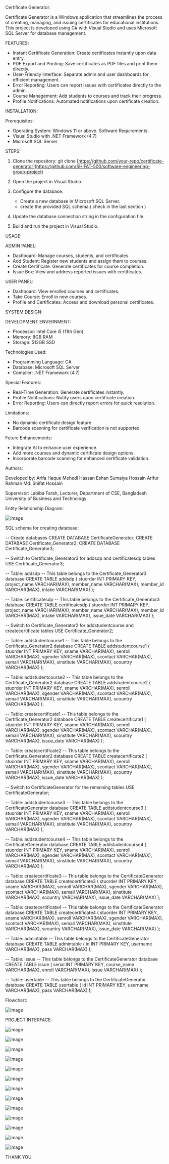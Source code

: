Certificate Generator:

Certificate Generator is a Windows application that streamlines the process of creating, 
managing, and issuing certificates for educational institutions. This project is developed 
using C# with Visual Studio and uses Microsoft SQL Server for database management.

FEATURES:

* Instant Certificate Generation: Create certificates instantly upon data entry.
* PDF Export and Printing:  Save certificates as PDF files and print them directly.
* User-Friendly Interface: Separate admin and user dashboards for efficient management.
* Error Reporting: Users can report issues with certificates directly to the admin.
* Course Management: Add students to courses and track their progress.
* Profile Notifications: Automated notifications upon certificate creation.


INSTALLATION:

Prerequisites:
* Operating System: Windows 11 or above.
Software Requirements:
* Visual Studio with .NET Framework (4.7)
* Microsoft SQL Server
  
STEPS:

1. Clone the repository:   git clone [https://github.com/your-repo/certificate-generator](https://github.com/SHIFAT-500/software-engineering-group-project)
2. Open the project in Visual Studio.
  
3. Configure the database:
     * Create a new database in Microsoft SQL Server.
     * create the provided SQL schema.( check in the last section )
       
4. Update the database connection string in the configuration file.
5. Build and run the project in Visual Studio.

USAGE:

ADMIN PANEL:
* Dashboard: Manage courses, students, and certificates.
* Add Student: Register new students and assign them to courses.
* Create Certificate: Generate certificates for course completion.
* Issue Box: View and address reported issues with certificates.
  
USER PANEL:
* Dashboard: View enrolled courses and certificates.
* Take Course: Enroll in new courses.
* Profile and Certificates: Access and download personal certificates.
  
SYSTEM DESIGN:

DEVELOPMENT ENVERNMENT:
* Processor: Intel Core i5 (11th Gen)
* Memory: 8GB RAM
* Storage: 512GB SSD
  
Technologies Used:
* Programming Language: C#
* Database: Microsoft SQL Server
* Compiler: .NET Framework (4.7)
  
Special Features:
* Real-Time Generation: Generate certificates instantly.
* Profile Notifications: Notify users upon certificate creation.
* Error Reporting: Users can directly report errors for quick resolution.
  
Limitations:
* No dynamic certificate design feature.
* Barcode scanning for certificate verification is not supported.
  
Future Enhancements:
* Integrate AI to enhance user experience.
* Add more courses and dynamic certificate design options.
* Incorporate barcode scanning for enhanced certificate validation.
  
Authors:

Developed by:
Arifa Haque
Mehedi Hassan Eshan
Sumaiya Hossain
Arifur Rahman
Md. Shifat Hossain

Supervisor: Labiba Farah, Lecturer, Department of CSE, Bangladesh University of Business and Technology


Entity Relationship Diagram:

![image](https://github.com/user-attachments/assets/acb6687a-2b1a-4528-972b-00b86f0982aa)

SQL schema for creating database:

-- Create databases
CREATE DATABASE CertificateGenerator;
CREATE DATABASE Certificate_Generator2;
CREATE DATABASE Certificate_Generator3;

-- Switch to Certificate_Generator3 for addsdp and certificatesdp tables
USE Certificate_Generator3;

-- Table: addsdp
-- This table belongs to the Certificate_Generator3 database
CREATE TABLE addsdp (
    stuorder INT PRIMARY KEY,
    project_name VARCHAR(MAX),
    member_name VARCHAR(MAX),
    member_id VARCHAR(MAX),
    intake VARCHAR(MAX)
);

-- Table: certificatesdp
-- This table belongs to the Certificate_Generator3 database
CREATE TABLE certificatesdp (
    stuorder INT PRIMARY KEY,
    project_name VARCHAR(MAX),
    member_name VARCHAR(MAX),
    member_id VARCHAR(MAX),
    intake VARCHAR(MAX),
    issue_date VARCHAR(MAX)
);

-- Switch to Certificate_Generator2 for addstudentcourse and createcertificate tables
USE Certificate_Generator2;

-- Table: addstudentcourse1
-- This table belongs to the Certificate_Generator2 database
CREATE TABLE addstudentcourse1 (
    stuorder INT PRIMARY KEY,
    sname VARCHAR(MAX),
    senroll VARCHAR(MAX),
    sgender VARCHAR(MAX),
    scontact VARCHAR(MAX),
    semail VARCHAR(MAX),
    sinstitute VARCHAR(MAX),
    scountry VARCHAR(MAX)
);

-- Table: addstudentcourse2
-- This table belongs to the Certificate_Generator2 database
CREATE TABLE addstudentcourse2 (
    stuorder INT PRIMARY KEY,
    sname VARCHAR(MAX),
    senroll VARCHAR(MAX),
    sgender VARCHAR(MAX),
    scontact VARCHAR(MAX),
    semail VARCHAR(MAX),
    sinstitute VARCHAR(MAX),
    scountry VARCHAR(MAX)
);

-- Table: createcertificate1
-- This table belongs to the Certificate_Generator2 database
CREATE TABLE createcertificate1 (
    stuorder INT PRIMARY KEY,
    sname VARCHAR(MAX),
    senroll VARCHAR(MAX),
    sgender VARCHAR(MAX),
    scontact VARCHAR(MAX),
    semail VARCHAR(MAX),
    sinstitute VARCHAR(MAX),
    scountry VARCHAR(MAX),
    issue_date VARCHAR(MAX)
);

-- Table: createcertificate2
-- This table belongs to the Certificate_Generator2 database
CREATE TABLE createcertificate2 (
    stuorder INT PRIMARY KEY,
    sname VARCHAR(MAX),
    senroll VARCHAR(MAX),
    sgender VARCHAR(MAX),
    scontact VARCHAR(MAX),
    semail VARCHAR(MAX),
    sinstitute VARCHAR(MAX),
    scountry VARCHAR(MAX),
    issue_date VARCHAR(MAX)
);

-- Switch to CertificateGenerator for the remaining tables
USE CertificateGenerator;

-- Table: addstudentcourse3
-- This table belongs to the CertificateGenerator database
CREATE TABLE addstudentcourse3 (
    stuorder INT PRIMARY KEY,
    sname VARCHAR(MAX),
    senroll VARCHAR(MAX),
    sgender VARCHAR(MAX),
    scontact VARCHAR(MAX),
    semail VARCHAR(MAX),
    sinstitute VARCHAR(MAX),
    scountry VARCHAR(MAX)
);

-- Table: addstudentcourse4
-- This table belongs to the CertificateGenerator database
CREATE TABLE addstudentcourse4 (
    stuorder INT PRIMARY KEY,
    sname VARCHAR(MAX),
    senroll VARCHAR(MAX),
    sgender VARCHAR(MAX),
    scontact VARCHAR(MAX),
    semail VARCHAR(MAX),
    sinstitute VARCHAR(MAX),
    scountry VARCHAR(MAX)
);

-- Table: createcertificate3
-- This table belongs to the CertificateGenerator database
CREATE TABLE createcertificate3 (
    stuorder INT PRIMARY KEY,
    sname VARCHAR(MAX),
    senroll VARCHAR(MAX),
    sgender VARCHAR(MAX),
    scontact VARCHAR(MAX),
    semail VARCHAR(MAX),
    sinstitute VARCHAR(MAX),
    scountry VARCHAR(MAX),
    issue_date VARCHAR(MAX)
);

-- Table: createcertificate4
-- This table belongs to the CertificateGenerator database
CREATE TABLE createcertificate4 (
    stuorder INT PRIMARY KEY,
    sname VARCHAR(MAX),
    senroll VARCHAR(MAX),
    sgender VARCHAR(MAX),
    scontact VARCHAR(MAX),
    semail VARCHAR(MAX),
    sinstitute VARCHAR(MAX),
    scountry VARCHAR(MAX),
    issue_date VARCHAR(MAX)
);

-- Table: admintable
-- This table belongs to the CertificateGenerator database
CREATE TABLE admintable (
    id INT PRIMARY KEY,
    username VARCHAR(MAX),
    pass VARCHAR(MAX)
);

-- Table: issue
-- This table belongs to the CertificateGenerator database
CREATE TABLE issue (
    serial INT PRIMARY KEY,
    course_name VARCHAR(MAX),
    enroll VARCHAR(MAX),
    issue VARCHAR(MAX)
);

-- Table: usertable
-- This table belongs to the CertificateGenerator database
CREATE TABLE usertable (
    id INT PRIMARY KEY,
    username VARCHAR(MAX),
    pass VARCHAR(MAX)
);


Flowchart:

![image](https://github.com/user-attachments/assets/e5311f83-a37a-474a-b47f-0ff7ca995a8d)


PROJECT INTERFACE:

![image](https://github.com/user-attachments/assets/d8f5f6de-19f2-4041-b762-463262d8efb8)

![image](https://github.com/user-attachments/assets/64991c12-b04b-4e60-be91-d4ce57e0e7f1)

![image](https://github.com/user-attachments/assets/ec99eb24-7b57-44f3-a1b8-5dc7d321eb3d)

![image](https://github.com/user-attachments/assets/e8ced235-7951-45e0-984e-f720a44c73bb)

![image](https://github.com/user-attachments/assets/ca23db1c-d02b-4876-80e9-ecdc518815ab)

![image](https://github.com/user-attachments/assets/5dcbf336-1e6a-4e4c-b028-52ff0be28789)

![image](https://github.com/user-attachments/assets/df2b88e8-30d6-4700-98d9-15b2257fb097)

![image](https://github.com/user-attachments/assets/819fb269-e253-4d11-99ce-74382493d0e4)

![image](https://github.com/user-attachments/assets/ae5e5a86-dbc3-4e86-b626-e98b902ca80d)

![image](https://github.com/user-attachments/assets/92694576-1425-4457-a2b9-1cc4cfdfcf9e)

![image](https://github.com/user-attachments/assets/acbe9e71-a4a7-4ee2-8847-68cd13cef188)

![image](https://github.com/user-attachments/assets/e529f63e-8218-412e-be85-10a38c4cd53a)

![image](https://github.com/user-attachments/assets/575bbbf7-d193-4fa5-ad86-9ceb91f6f26f)


THANK YOU.
